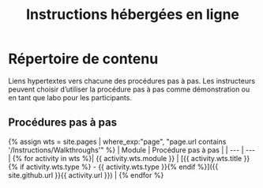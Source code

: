 ﻿---
title: Instructions hébergées en ligne
permalink: index.html
layout: home
---

# Répertoire de contenu

Liens hypertextes vers chacune des procédures pas à pas. Les instructeurs peuvent choisir d’utiliser la procédure pas à pas comme démonstration ou en tant que labo pour les participants. 

## Procédures pas à pas

{% assign wts = site.pages | where_exp:"page", "page.url contains '/Instructions/Walkthroughs'" %}
| Module | Procédure pas à pas |
| --- | --- | 
{% for activity in wts %}| {{ activity.wts.module }} | [{{ activity.wts.title }}{% if activity.wts.type %} - {{ activity.wts.type }}{% endif %}]({{ site.github.url }}{{ activity.url }}) |
{% endfor %}

